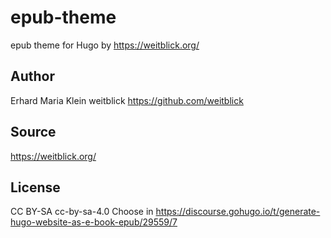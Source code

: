# epub-theme
epub theme for Hugo by https://weitblick.org/

## Author


Erhard Maria Klein
weitblick https://github.com/weitblick

## Source


https://weitblick.org/

## License


CC BY-SA
cc-by-sa-4.0
Choose in https://discourse.gohugo.io/t/generate-hugo-website-as-e-book-epub/29559/7